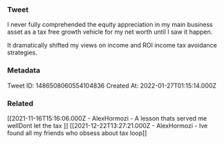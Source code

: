 ### Tweet
I never fully comprehended the equity appreciation in my main business asset as a tax free growth vehicle for my net worth until I saw it happen.

It dramatically shifted my views on income and ROI income tax avoidance strategies.

### Metadata
Tweet ID: 1486508060554104836
Created At: 2022-01-27T01:15:14.000Z

### Related
[[2021-11-16T15:16:06.000Z - AlexHormozi - A lesson thats served me wellDont let the tax ]]
[[2021-12-22T13:27:21.000Z - AlexHormozi - Ive found all my friends who obsess about tax loop]]

